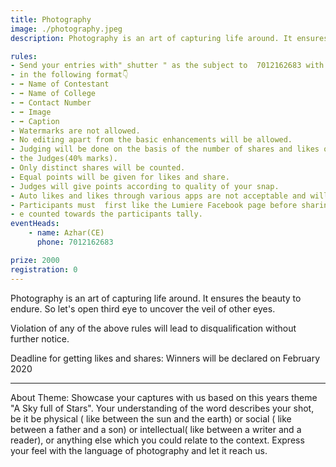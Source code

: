 ```yaml
---
title: Photography
image: ./photography.jpeg
description: Photography is an art of capturing life around. It ensures the beauty to endure. So let's open third eye to uncover the veil of other eyes.

rules: 
- Send your entries with" shutter " as the subject to  7012162683 with the theme "A sky full of stars"
- in the following format👇
- ➡️ Name of Contestant
- ➡️ Name of College
- ➡️ Contact Number
- ➡️ Image
- ➡️ Caption
- Watermarks are not allowed.
- No editing apart from the basic enhancements will be allowed.
- Judging will be done on the basis of the number of shares and likes on the entry (60% marks) and by 
- the Judges(40% marks). 
- Only distinct shares will be counted. 
- Equal points will be given for likes and share.
- Judges will give points according to quality of your snap.
- Auto likes and likes through various apps are not acceptable and will lead to disqualification. 
- Participants must  first like the Lumiere Facebook page before sharing or liking the entry for it to 
- e counted towards the participants tally. 
eventHeads:
    - name: Azhar(CE)
      phone: 7012162683

prize: 2000
registration: 0
---
```

Photography is an art of capturing life around. It ensures the beauty to endure. So let's open third eye to uncover the veil of other eyes.


Violation of any of the above rules will lead to disqualification without further notice.

Deadline for getting likes and shares: 
Winners will be declared on February 2020

-----

About Theme:
 Showcase your captures with us  based on this years theme "A Sky full of Stars". 
Your understanding of the word describes your shot, be it be physical ( like between the sun and the earth) or social ( like between a father and a son) or intellectual( like between a writer and a reader), or anything else which you could relate to the context. 
Express your feel with the language of photography and let it reach us.